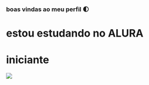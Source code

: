 ### boas vindas ao meu perfil 🌓
# estou estudando no ALURA
# iniciante
![](https://tenor.com/pt-BR/view/chaves-birthday-jooj-gif-27095002.gif)
